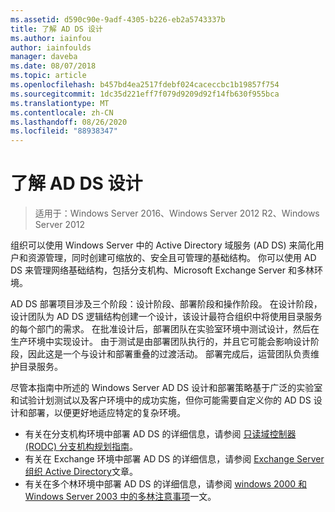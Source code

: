 ```yaml
---
ms.assetid: d590c90e-9adf-4305-b226-eb2a5743337b
title: 了解 AD DS 设计
ms.author: iainfou
author: iainfoulds
manager: daveba
ms.date: 08/07/2018
ms.topic: article
ms.openlocfilehash: b457bd4ea2517fdebf024caceccbc1b19857f754
ms.sourcegitcommit: 1dc35d221eff7f079d9209d92f14fb630f955bca
ms.translationtype: MT
ms.contentlocale: zh-CN
ms.lasthandoff: 08/26/2020
ms.locfileid: "88938347"
---
```

# <a name="understanding-ad-ds-design"></a>了解 AD DS 设计

> 适用于：Windows Server 2016、Windows Server 2012 R2、Windows Server 2012

组织可以使用 Windows Server 中的 Active Directory 域服务 (AD DS) 来简化用户和资源管理，同时创建可缩放的、安全且可管理的基础结构。 你可以使用 AD DS 来管理网络基础结构，包括分支机构、Microsoft Exchange Server 和多林环境。

AD DS 部署项目涉及三个阶段：设计阶段、部署阶段和操作阶段。 在设计阶段，设计团队为 AD DS 逻辑结构创建一个设计，该设计最符合组织中将使用目录服务的每个部门的需求。 在批准设计后，部署团队在实验室环境中测试设计，然后在生产环境中实现设计。 由于测试是由部署团队执行的，并且它可能会影响设计阶段，因此这是一个与设计和部署重叠的过渡活动。 部署完成后，运营团队负责维护目录服务。

尽管本指南中所述的 Windows Server AD DS 设计和部署策略基于广泛的实验室和试验计划测试以及客户环境中的成功实施，但你可能需要自定义你的 AD DS 设计和部署，以便更好地适应特定的复杂环境。

- 有关在分支机构环境中部署 AD DS 的详细信息，请参阅 [只读域控制器 (RODC) 分支机构规划指南](/previous-versions/windows/it-pro/windows-server-2008-r2-and-2008/dd734758(v=ws.10))。
- 有关在 Exchange 环境中部署 AD DS 的详细信息，请参阅 [Exchange Server 组织 Active Directory](/exchange/plan-and-deploy/active-directory/active-directory)文章。
- 有关在多个林环境中部署 AD DS 的详细信息，请参阅 [windows 2000 和 Windows Server 2003 中的多林注意事项](/previous-versions/windows/it-pro/windows-server-2003/cc739395(v=ws.10))一文。
